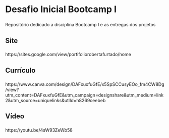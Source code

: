 <h1 align="left">Desafio Inicial Bootcamp I</h1>

###

<p align="left">Repositório dedicado a disciplina Bootcamp I e as entregas dos projetos</p>

###

<h2 align="left">Site</h2>

###

<p align="left">https://sites.google.com/view/portifoliorobertafurtado/home</p>

###

<h2 align="left">Currículo</h2>

###

<p align="left">https://www.canva.com/design/DAFxuxfuGfE/x5SpSCCusyEOo_fm4CW8Dg/view?utm_content=DAFxuxfuGfE&utm_campaign=designshare&utm_medium=link2&utm_source=uniquelinks&utlId=h8269ceebeb</p>

###

<h2 align="left">Vídeo</h2>

###

<p align="left">https://youtu.be/4sW93ZeWb58</p>

###
